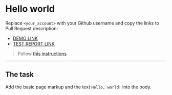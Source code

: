 # Hello world
Replace `<your_account>` with your Github username and copy the links to Pull Request description:
- [DEMO LINK](https://RomanTsvindin.github.io/layout_hello-world/)
- [TEST REPORT LINK](https://RomanTsvindin.github.io/layout_hello-world/report/html_report/)

> Follow [this instructions](https://mate-academy.github.io/layout_task-guideline/#how-to-solve-the-layout-tasks-on-github)
___

## The task 
Add the basic page markup and the text `Hello, world!` into the body.

